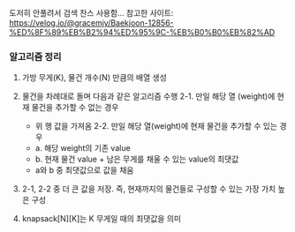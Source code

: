 도저히 안풀려서 검색 찬스 사용함… 참고한 사이트:
https://velog.io/@gracemjy/Baekjoon-12856-%ED%8F%89%EB%B2%94%ED%95%9C-%EB%B0%B0%EB%82%AD

### 알고리즘 정리

1. 가방 무게(K), 물건 개수(N) 만큼의 배열 생성

2. 물건을 차례대로 돌며 다음과 같은 알고리즘 수행
   2-1. 만일 해당 열 (weight)에 현재 물건을 추가할 수 없는 경우
   - 위 행 값을 가져옴
   2-2. 만일 해당 열(weight)에 현재 물건을 추가할 수 있는 경우
   - a. 해당 weight의 기존 value
   - b. 현재 물건 value + 남은 무게를 채울 수 있는 value의 최댓값
   - a와 b 중 최댓값으로 값을 채움

3. 2-1, 2-2 중 더 큰 값을 저장. 즉, 현재까지의 물건들로 구성할 수 있는 가장 가치 높은 구성

4. knapsack[N][K]는 K 무게일 때의 최댓값을 의미
